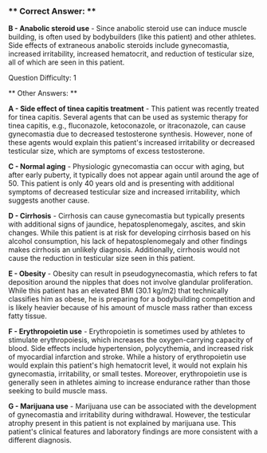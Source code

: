 ### ** Correct Answer: **

**B - Anabolic steroid use** - Since anabolic steroid use can induce muscle building, is often used by bodybuilders (like this patient) and other athletes. Side effects of extraneous anabolic steroids include gynecomastia, increased irritability, increased hematocrit, and reduction of testicular size, all of which are seen in this patient.

Question Difficulty: 1

** Other Answers: **

**A - Side effect of tinea capitis treatment** - This patient was recently treated for tinea capitis. Several agents that can be used as systemic therapy for tinea capitis, e.g., fluconazole, ketoconazole, or itraconazole, can cause gynecomastia due to decreased testosterone synthesis. However, none of these agents would explain this patient's increased irritability or decreased testicular size, which are symptoms of excess testosterone.

**C - Normal aging** - Physiologic gynecomastia can occur with aging, but after early puberty, it typically does not appear again until around the age of 50. This patient is only 40 years old and is presenting with additional symptoms of decreased testicular size and increased irritability, which suggests another cause.

**D - Cirrhosis** - Cirrhosis can cause gynecomastia but typically presents with additional signs of jaundice, hepatosplenomegaly, ascites, and skin changes. While this patient is at risk for developing cirrhosis based on his alcohol consumption, his lack of hepatosplenomegaly and other findings makes cirrhosis an unlikely diagnosis. Additionally, cirrhosis would not cause the reduction in testicular size seen in this patient.

**E - Obesity** - Obesity can result in pseudogynecomastia, which refers to fat deposition around the nipples that does not involve glandular proliferation. While this patient has an elevated BMI (30.1 kg/m2) that technically classifies him as obese, he is preparing for a bodybuilding competition and is likely heavier because of his amount of muscle mass rather than excess fatty tissue.

**F - Erythropoietin use** - Erythropoietin is sometimes used by athletes to stimulate erythropoiesis, which increases the oxygen-carrying capacity of blood. Side effects include hypertension, polycythemia, and increased risk of myocardial infarction and stroke. While a history of erythropoietin use would explain this patient's high hematocrit level, it would not explain his gynecomastia, irritability, or small testes. Moreover, erythropoietin use is generally seen in athletes aiming to increase endurance rather than those seeking to build muscle mass.

**G - Marijuana use** - Marijuana use can be associated with the development of gynecomastia and irritability during withdrawal. However, the testicular atrophy present in this patient is not explained by marijuana use. This patient's clinical features and laboratory findings are more consistent with a different diagnosis.

